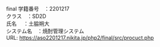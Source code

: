 final
学籍番号　：2201217<br>
クラス　：SD2D<br>
氏名　 ：土脇朔大<br>
システム名　：焼酎管理システム<br>
URL: https://aso2201217.nikita.jp/php2/final/src/procuct.php
